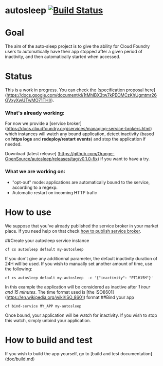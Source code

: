 # autosleep [![Build Status](https://travis-ci.org/Orange-OpenSource/autosleep.svg?branch=develop)](https://travis-ci.org/Orange-OpenSource/autosleep)

# Goal
The aim of the auto-sleep project is to give the ability for Cloud Foundry users to automatically have their app stopped after a given period of inactivity, and then automatically started when accessed.

# Status
This is a work in progress. 
You can check the [specification proposal here] (https://docs.google.com/document/d/1tMhIBX3tw7kPEOMCzKhUgmtmr26GVxyXwUTwMO71THI/).

### What's already working:
For now we provide a [service broker] (https://docs.cloudfoundry.org/services/managing-service-brokers.html) which instances will watch any bound application, detect inactivity (based on **https logs** and **redeploy/restart events**) and stop the application if needed.

Download [latest release] (https://github.com/Orange-OpenSource/autosleep/releases/tag/v0.1.0-fix) if you want to have a try.

### What we are working on:
* "opt-out" mode: applications are automatically bound to the service, according to a regexp.
* Automatic restart on incoming HTTP trafic

# How to use
We suppose that you've already published the service broker in your market place. If you need help on that check [how to publish service broker](doc/publish.md).

##Create your autosleep service instance
```
cf cs autosleep default my-autosleep
```
If you don't give any additionnal parameter, the default inactivity duration of 24H will be used. If you wish to manually set another amount of time, use the following:
```
cf cs autosleep default my-autosleep  -c '{"inactivity": "PT1H15M"}'
```  
In this example the application will be considered as inactive after *1 hour and 15 minutes*. The time format used is [the ISO8601] (https://en.wikipedia.org/wiki/ISO_8601) format
##Bind your app
```
cf bind-service MY_APP my-autosleep
```
Once bound, your application will be watch for inactivity. If you wish to stop this watch, simply unbind your application.

# How to build and test
If you wish to build the app yourself, go to [build and test documentation] (doc/build.md)


